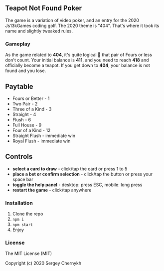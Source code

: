 ## Teapot Not Found Poker

The game is a variation of video poker, and an entry for the 2020 Js13kGames coding golf. The 2020 theme is "404". That's where it took its name and slightly tweaked rules.   

### Gameplay

As the game related  to **404**, it's quite logical 🙂 that pair of Fours or less don't count.
Your initial balance is **411**, and you need to reach **418** and officially become a teapot. If you get down to **404**, your balance is not found and you lose.

## Paytable
- Fours or Better - 1
- Two Pair - 2
- Three of a Kind - 3
- Straight - 4
- Flush - 6
- Full House - 9
- Four of a Kind - 12
- Straight Flush - immediate win
- Royal Flush - immediate win

## Controls
- **select a card to draw** - click/tap the card or press 1 to 5
- **place a bet or confirm selection** - click/tap the button or press your space bar
- **toggle the help panel** - desktop: press ESC, mobile: long press
- **restart the game** - click/tap anywhere

### Installation

1. Clone the repo
2. ```npm i```
3. ```npm start```
4. Enjoy

### License

The MIT License (MIT)

Copyright (c) 2020 Sergey Chernykh